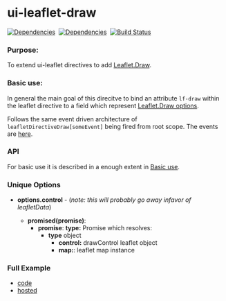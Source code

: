 ui-leaflet-draw
==============

[![Dependencies](https://david-dm.org/angular-ui/ui-leaflet-draw.png)](https://david-dm.org/angular-ui/ui-leaflet-draw)&nbsp;
[![Dependencies](https://david-dm.org/angular-ui/ui-leaflet-draw.png)](https://david-dm.org/angular-ui/ui-leaflet-draw)&nbsp;
[![Build Status](https://travis-ci.org/angular-ui/ui-leaflet-draw.png?branch=master)](https://travis-ci.org/angular-ui/ui-leaflet-draw)


### Purpose:

To extend ui-leaflet directives to add [Leaflet.Draw](https://github.com/michaelguild13/Leaflet.draw).

### Basic use:

In general the main goal of this direcitve to bind an attribute `lf-draw` within the leaflet directive to a field which
represent [Leaflet.Draw options](https://github.com/michaelguild13/Leaflet.draw#options).

Follows the same event driven architecture of `leafletDirectiveDraw[someEvent]` being fired from root scope. The events are
[here](https://github.com/michaelguild13/Leaflet.draw#events).

### API

For basic use it is described in a enough extent in [Basic use](#basic-use).

### Unique Options

- **options.control** - (*note: this will probably go away infavor of leafletData*)

  - **promised(promise)**:
    - **promise**: **type:** Promise which resolves:
      - **type** object
        - **control:** drawControl leaflet object
        - **map:**: leaflet map instance

### Full Example
- [code](./index.html)
- [hosted](http://angular-ui.github.io/ui-leaflet-draw)

